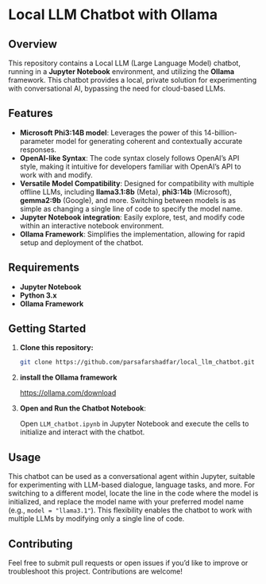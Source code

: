
# Local LLM Chatbot with Ollama

## Overview

This repository contains a Local LLM (Large Language Model) chatbot, running in a **Jupyter Notebook** environment, and utilizing the **Ollama** framework. This chatbot provides a local, private solution for experimenting with conversational AI, bypassing the need for cloud-based LLMs.

## Features

- **Microsoft Phi3:14B model**: Leverages the power of this 14-billion-parameter model for generating coherent and contextually accurate responses.
- **OpenAI-like Syntax**: The code syntax closely follows OpenAI’s API style, making it intuitive for developers familiar with OpenAI’s API to work with and modify.
- **Versatile Model Compatibility**: Designed for compatibility with multiple offline LLMs, including **llama3.1:8b** (Meta), **phi3:14b** (Microsoft), **gemma2:9b** (Google), and more. Switching between models is as simple as changing a single line of code to specify the model name.
- **Jupyter Notebook integration**: Easily explore, test, and modify code within an interactive notebook environment.
- **Ollama Framework**: Simplifies the implementation, allowing for rapid setup and deployment of the chatbot.

## Requirements

- **Jupyter Notebook**
- **Python 3.x**
- **Ollama Framework**

## Getting Started

1. **Clone this repository:**
   ```bash
   git clone https://github.com/parsafarshadfar/local_llm_chatbot.git
   ```
2. **install the Ollama framework**
   
   https://ollama.com/download
   
3. **Open and Run the Chatbot Notebook**:
   
    Open `LLM_chatbot.ipynb` in Jupyter Notebook and execute the cells to initialize and interact with the chatbot.

## Usage

This chatbot can be used as a conversational agent within Jupyter, suitable for experimenting with LLM-based dialogue, language tasks, and more. For switching to a different model, locate the line in the code where the model is initialized, and replace the model name with your preferred model name (e.g., `model = "llama3.1"`). This flexibility enables the chatbot to work with multiple LLMs by modifying only a single line of code.

## Contributing

Feel free to submit pull requests or open issues if you’d like to improve or troubleshoot this project. Contributions are welcome!

